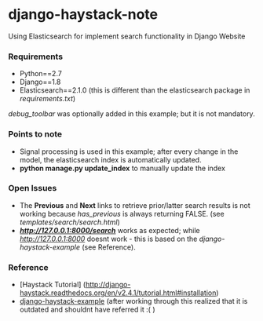 # django-haystack-note
Using Elasticsearch for implement search functionality in Django Website

### Requirements
- Python==2.7
- Django==1.8
- Elasticsearch==2.1.0 (this is different than the elasticsearch package in _requirements.txt_)

*debug_toolbar* was optionally added in this example; but it is not mandatory.

### Points to note
- Signal processing is used in this example; after every change in the model, the elasticsearch index is automatically updated. 
- **python manage.py update_index** to manually update the index

### Open Issues

- The **Previous** and **Next** links to retrieve prior/latter search results is not working because *has_previous* is always returning FALSE. (see _templates/search/search.html_)
- **_http://127.0.0.1:8000/search_** works as expected; while *http://127.0.0.1:8000* doesnt work - this is based on the *django-haystack-example* (see Reference).


### Reference
- [Haystack Tutorial] (http://django-haystack.readthedocs.org/en/v2.4.1/tutorial.html#installation) 
- [django-haystack-example](http://nanvel.name/2013/07/django-haystack-example) (after working through this realized that it is outdated and shouldnt have referred it :( )

